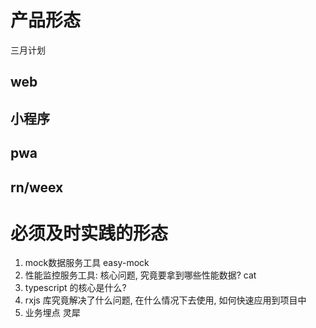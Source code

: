 # 产品形态

  三月计划

## web

## 小程序

## pwa

## rn/weex

# 必须及时实践的形态

  1. mock数据服务工具 easy-mock
  2. 性能监控服务工具: 核心问题, 究竟要拿到哪些性能数据? cat
  3. typescript 的核心是什么?
  4. rxjs 库究竟解决了什么问题, 在什么情况下去使用, 如何快速应用到项目中  
  5. 业务埋点 灵犀
